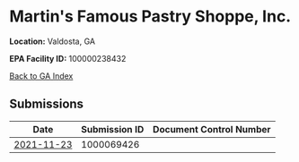# Martin's Famous Pastry Shoppe, Inc.

**Location:** Valdosta, GA

**EPA Facility ID:** 100000238432

[Back to GA Index](../../index.md)

## Submissions

| Date | Submission ID | Document Control Number |
|------|--------------|-------------------------|
| [2021-11-23](submissions/1000069426.md) | 1000069426 |  |
